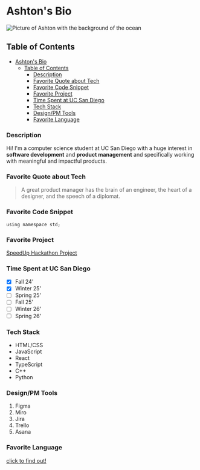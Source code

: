 # Ashton's Bio
![Picture of Ashton with the background of the ocean](/User-Page/profile.jpg)

## Table of Contents
- [Ashton's Bio](#ashtons-bio)
  - [Table of Contents](#table-of-contents)
    - [Description](#description)
    - [Favorite Quote about Tech](#favorite-quote-about-tech)
    - [Favorite Code Snippet](#favorite-code-snippet)
    - [Favorite Project](#favorite-project)
    - [Time Spent at UC San Diego](#time-spent-at-uc-san-diego)
    - [Tech Stack](#tech-stack)
    - [Design/PM Tools](#designpm-tools)
    - [Favorite Language](#favorite-language)
### Description
Hi! I'm a computer science student at UC San Diego with a huge interest in **software development** and **product management** and specifically working with meaningful and impactful products. 

### Favorite Quote about Tech
> A great product manager has the brain of an engineer, the heart of a designer, and the speech of a diplomat.

### Favorite Code Snippet
```
using namespace std;
```

### Favorite Project
[SpeedUp Hackathon Project](https://github.com/AshSensei/SpeedUp)

### Time Spent at UC San Diego
- [x] Fall 24'
- [x] Winter 25'
- [ ] Spring 25'
- [ ] Fall 25'
- [ ] Winter 26'
- [ ] Spring 26'

### Tech Stack
* HTML/CSS
* JavaScript
* React
* TypeScript
* C++
* Python

### Design/PM Tools
1. Figma
2. Miro
3. Jira
4. Trello
5. Asana

### Favorite Language
[click to find out!](/User-Page/README.md)